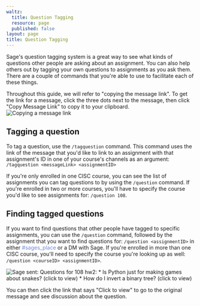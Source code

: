 ```yaml
---
waltz:
  title: Question Tagging
  resource: page
  published: false
layout: page
title: Question Tagging
---
```

Sage's question tagging system is a great way to see what kinds of questions other people are asking about an
assignment. You can also help others out by tagging your own questions to assignments as you ask them. There are a
couple of commands that you're able to use to facilitate each of these things.

Throughout this guide, we will refer to "copying the message link". To get the link for a message, click the three dots next to the message, then click "Copy Message Link" to copy it to your clipboard.
![Copying a message link][28]

## Tagging a question

To tag a question, use the `/tagquestion` command. This command uses the link of the message that you'd like to link to an assignment with that assignment's ID in one of your course's channels as an argument: `/tagquestion <messageLink> <assignmentID>`

If you're only enrolled in one CISC course, you can see the list of assignments you can tag questions to by using the
`/question` command. If you're enrolled in two or more courses, you'll have to specify the course you'd like to see
assignments for: `/question 108`.

## Finding tagged questions

If you want to find questions that other people have tagged to specific assignments, you can use the `/question`
command, followed by the assignment that you want to find questions for: `/question <assignmentID>` in either <span style="color:#7289DA">#sages_place</span> or a DM with Sage. If you're enrolled in more than one CISC course, you'll need to specify the course you're looking up as well: `/question <courseID> <assignmentID>`.

![Sage sent: Questions for 108 hw2: * Is Python just for making games about snakes? (click to view) * How do I invert a binary tree? (click to view)][27]

You can then click the link that says "Click to view" to go to the original message and see discussion about the
question.

   [25]: https://canvas.instructure.com/courses/2510334/files/124743054/preview?verifier=Opd803ZIkC7Lh9TutFzOxkWreXF04xxXva58bEJQ
   [26]: https://canvas.instructure.com/courses/2510334/files/124744481/preview?verifier=X5Ymm47gASbbmQlt2SVb948RwIGF2K2FwHyeNjPR
   [27]: https://canvas.instructure.com/courses/2510334/files/124744733/preview?verifier=8nseThmpUxL9E76Wm9lXzghHuBTDwEuktrvyLhMW
   [28]: https://canvas.instructure.com/courses/2510334/files/168780776/preview?instfs=true